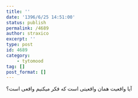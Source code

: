 ```yaml
---
title: ''
date: '1396/6/25 14:51:00'
status: publish
permalink: /4689
author: straxico
excerpt: ''
type: post
id: 4689
category:
    - tytomood
tag: []
post_format: []
---
```

آیا واقعیت همان واقعیتی است که فکر میکنیم واقعی است؟
